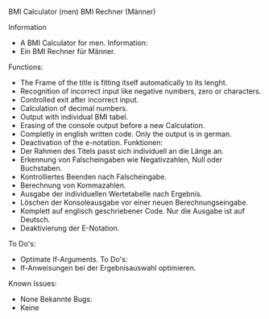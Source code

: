 BMI Calculator (men)
BMI Rechner (Männer)


Information
- A BMI Calculator for men.
Information:
- Ein BMI Rechner für Männer.


Functions:
- The Frame of the title is fitting itself automatically to its lenght.
- Recognition of incorrect input like negative numbers, zero or characters.
- Controlled exit after incorrect input.
- Calculation of decimal numbers.
- Output with individual BMI tabel.
- Erasing of the console output before a new Calculation.
- Completly in english written code. Only the output is in german.
- Deactivation of the e-notation.
Funktionen:
- Der Rahmen des Titels passt sich individuell an die Länge an.
- Erkennung von Falscheingaben wie Negativzahlen, Null oder Buchstaben.
- Kontrolliertes Beenden nach Falscheingabe.
- Berechnung von Kommazahlen.
- Ausgabe der individuellen Wertetabelle nach Ergebnis.
- Löschen der Konsoleausgabe vor einer neuen Berechnungseingabe.
- Komplett auf englisch geschriebener Code. Nur die Ausgabe ist auf Deutsch.
- Deaktivierung der E-Notation.


To Do's:
- Optimate If-Arguments.
To Do's:
- If-Anweisungen bei der Ergebnisauswahl optimieren.

Known Issues:
- None
Bekannte Bugs:
- Keine
